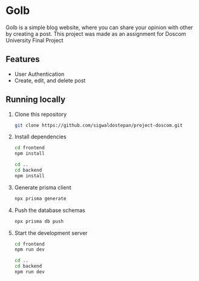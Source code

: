 # Golb

Golb is a simple blog website, where you can share your opinion with other by creating a post. This project was made as an assignment for Doscom University Final Project

## Features

- User Authentication
- Create, edit, and delete post

## Running locally

1. Clone this repository
   ```bash
   git clone https://github.com/sigwaldostepan/project-doscom.git
   ```
2. Install dependencies
   ```bash
   cd frontend
   npm install
   ```
   ```bash
   cd ..
   cd backend
   npm install
   ```
3. Generate prisma client
   ```bash
   npx prisma generate
   ```
4. Push the database schemas
   ```bash
   npx prisma db push
   ```
5. Start the development server
   ```bash
   cd frontend
   npm run dev
   ```
   ```bash
   cd ..
   cd backend
   npm run dev
   ```
